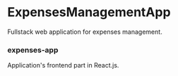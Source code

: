 # ExpensesManagementApp

Fullstack web application for expenses management.

### expenses-app

Application's frontend part in React.js.
